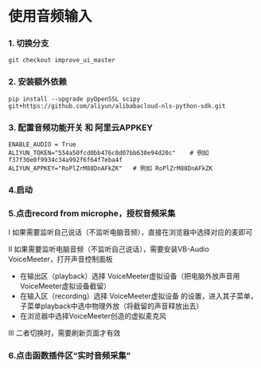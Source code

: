 # 使用音频输入

### 1. 切换分支

```
git checkout improve_ui_master
```

### 2. 安装额外依赖
```
pip install --upgrade pyOpenSSL scipy git+https://github.com/aliyun/alibabacloud-nls-python-sdk.git
```

### 3. 配置音频功能开关 和 阿里云APPKEY
```
ENABLE_AUDIO = True
ALIYUN_TOKEN="554a50fcd0bb476c8d07bb630e94d20c"    # 例如 f37f30e0f9934c34a992f6f64f7eba4f
ALIYUN_APPKEY="RoPlZrM88DnAFkZK"   # 例如 RoPlZrM88DnAFkZK
```

### 4.启动


### 5.点击record from microphe，授权音频采集

I 如果需要监听自己说话（不监听电脑音频），直接在浏览器中选择对应的麦即可

II 如果需要监听电脑音频（不监听自己说话），需要安装VB-Audio VoiceMeeter，打开声音控制面板
- 在输出区（playback）选择 VoiceMeeter虚拟设备（把电脑外放声音用VoiceMeeter虚拟设备截留）
- 在输入区（recording）选择 VoiceMeeter虚拟设备 的设置，进入其子菜单，子菜单playback中选中物理外放（将截留的声音释放出去）
- 在浏览器中选择VoiceMeeter创造的虚拟麦克风

III 二者切换时，需要刷新页面才有效 

### 6.点击函数插件区“实时音频采集”



